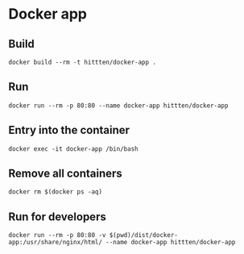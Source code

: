 # Docker app

## Build
`docker build --rm -t hittten/docker-app .`

## Run
`docker run --rm -p 80:80 --name docker-app hittten/docker-app`

## Entry into the container
`docker exec -it docker-app /bin/bash`

## Remove all containers   
`docker rm $(docker ps -aq)`

## Run for developers
`docker run --rm -p 80:80 -v $(pwd)/dist/docker-app:/usr/share/nginx/html/ --name docker-app hittten/docker-app`
